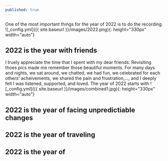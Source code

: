 ```yaml
---
published: true
---
```


One of the most important things for the year of 2022 is to do the recording.
![_config.yml]({{ site.baseurl }}/images/2022.png){: height="330px" width="auto"}
## 2022 is the year with friends
I truely appreciate the time that I spent with my dear friends. Revisiting thoes pics made me remember those beautiful moments. For many days and nights, we sat around, we chatted, we had fun, we celebrated for each others' acheivements, we shared the pain and frustration,..., and I deeply felt I was listened, supported, and loved.
The year of 2022 starts with 
![_config.yml]({{ site.baseurl }}/images/combined1.jpg){: height="330px" width="auto"}

## 2022 is the year of facing unpredictiable changes


## 2022 is the year of traveling

## 2022 is the year of 
